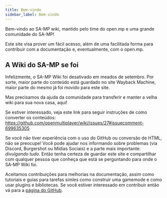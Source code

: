 ```yaml
---
title: Bem-vindo
sidebar_label: Bem-vindo
---
```


Bem-vindo ao SA-MP wiki, mantido pelo time do open.mp e uma grande comunidade do SA-MP!

Este site visa prover um fácil acesso, além de uma facilitada forma para contribuir com a documentação e, eventualmente, com o open.mp.

## A Wiki do SA-MP se foi

Infelizmente, o SA-MP Wiki foi desativado em meados de setembro. Por sorte, maior parte do conteúdo está guardado no site Wayback Machine, maior parte do mesmo já foi movido para este site.

Mas precisamos da ajuda da comunidade para transferir e manter a velha wiki para sua nova casa, aqui!

Se estiver interessado, veja este link para seguir instruções de como converter os conteúdos: https://github.com/openmultiplayer/wiki/issues/27#issuecomment-699635305

Se você não tiver experiência com o uso do GitHub ou conversão de HTML, não se preocupe! Você pode ajudar nos informando sobre problemas (via Discord, Burgershot ou Mídias Sociais) e a parte mais importante: _divulgando tudo_. Então tenha certeza de guardar este site e compartilhar com qualquer pessoa que conheça que está se perguntando para onde o SA-MP Wiki foi.

Aceitamos contribuições para melhorias na documentação, assim como tutoriais e guias para tarefas simles como construir uma gamemode e como usar plugins e bibliotecas. Se você estiver interessado em contribuir então vá para a [página do GitHub](https://github.com/openmultiplayer/wiki).
